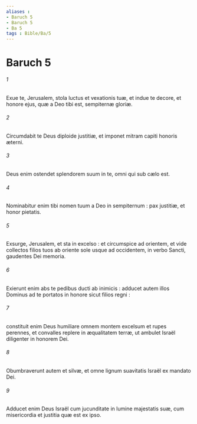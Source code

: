 ```yaml
---
aliases : 
- Baruch 5
- Baruch 5
- Ba 5
tags : Bible/Ba/5
---
```


# Baruch 5

###### 1
Exue te, Jerusalem, stola luctus et vexationis tuæ, et indue te decore, et honore ejus, quæ a Deo tibi est, sempiternæ gloriæ.
###### 2
Circumdabit te Deus diploide justitiæ, et imponet mitram capiti honoris æterni.
###### 3
Deus enim ostendet splendorem suum in te, omni qui sub cælo est.
###### 4
Nominabitur enim tibi nomen tuum a Deo in sempiternum : pax justitiæ, et honor pietatis.
###### 5
Exsurge, Jerusalem, et sta in excelso : et circumspice ad orientem, et vide collectos filios tuos ab oriente sole usque ad occidentem, in verbo Sancti, gaudentes Dei memoria.
###### 6
Exierunt enim abs te pedibus ducti ab inimicis : adducet autem illos Dominus ad te portatos in honore sicut filios regni :
###### 7
constituit enim Deus humiliare omnem montem excelsum et rupes perennes, et convalles replere in æqualitatem terræ, ut ambulet Israël diligenter in honorem Dei.
###### 8
Obumbraverunt autem et silvæ, et omne lignum suavitatis Israël ex mandato Dei.
###### 9
Adducet enim Deus Israël cum jucunditate in lumine majestatis suæ, cum misericordia et justitia quæ est ex ipso.
